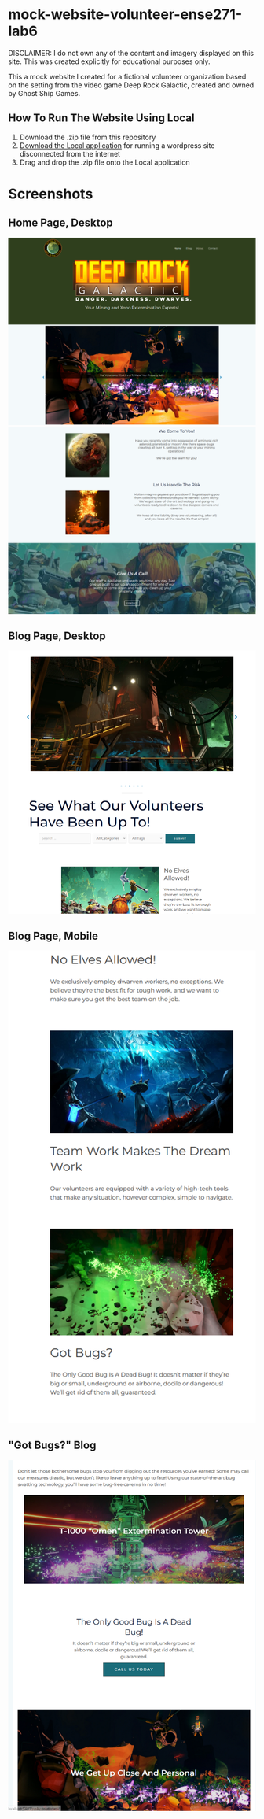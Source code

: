 # mock-website-volunteer-ense271-lab6
DISCLAIMER: I do not own any of the content and imagery displayed on this site. This was created explicitly for educational purposes only.

This a mock website I created for a fictional volunteer organization based on the setting from the video game Deep Rock Galactic, created and owned by Ghost Ship Games.

## How To Run The Website Using Local
1. Download the .zip file from this repository
2. [Download the Local application](https://localwp.com/) for running a wordpress site disconnected from the internet
3. Drag and drop the .zip file onto the Local application

# Screenshots
## Home Page, Desktop
![Home Page](https://github.com/meyer28j/mock-website-volunteer-ense271-lab6/blob/main/screenshots/home1.PNG)
![Home Page 2](https://github.com/meyer28j/mock-website-volunteer-ense271-lab6/blob/main/screenshots/home2.PNG)
## Blog Page, Desktop
![Blog Main Page](https://github.com/meyer28j/mock-website-volunteer-ense271-lab6/blob/main/screenshots/blog1.PNG)
## Blog Page, Mobile
![Blog Main Page, Mobile](https://github.com/meyer28j/mock-website-volunteer-ense271-lab6/blob/main/screenshots/mobile-blog-home1.PNG)
## "Got Bugs?" Blog
![Got Bugs? Blog Page](https://github.com/meyer28j/mock-website-volunteer-ense271-lab6/blob/main/screenshots/tablet-blog-bugs.PNG)
